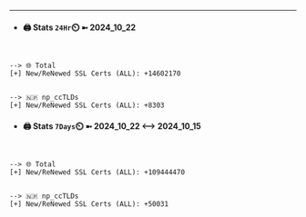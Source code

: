 

---
- #### 🖨️ **Stats** `24Hr`⏲️ ➼ 2024_10_22
```console


--> 🌐 Total
[+] New/ReNewed SSL Certs (ALL): +14602170


--> 🇳🇵 np_ccTLDs
[+] New/ReNewed SSL Certs (ALL): +8303

```

- #### 🖨️ **Stats** `7Days`⏲️ ➼ 2024_10_22 <--> 2024_10_15
```console


--> 🌐 Total
[+] New/ReNewed SSL Certs (ALL): +109444470


--> 🇳🇵 np_ccTLDs
[+] New/ReNewed SSL Certs (ALL): +50031

```

